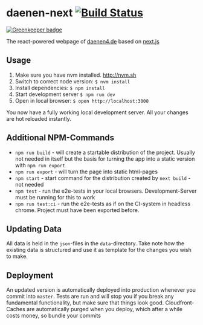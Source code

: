 # daenen-next [![Build Status](https://travis-ci.org/luhmann/daenen-next.svg?branch=master)](https://travis-ci.org/luhmann/daenen-next)

[![Greenkeeper badge](https://badges.greenkeeper.io/luhmann/daenen-next.svg)](https://greenkeeper.io/)

The react-powered webpage of [daenen4.de](http://www.daenen4.de) based on [next.js](https://github.com/zeit/next.js/)

## Usage

1.  Make sure you have nvm installed. http://nvm.sh
2.  Switch to correct node version: `$ nvm install`
3.  Install dependencies: `$ npm install`
4.  Start development server `$ npm run dev`
5.  Open in local browser: `$ open http://localhost:3000`

You now have a fully working local development server. All your changes are hot reloaded instantly.

## Additional NPM-Commands

* `npm run build` - will create a startable distribution of the project. Usually not needed in itself but the basis for turning the app into a static version with `npm run export`
* `npm run export` - will turn the page into static html-pages
* `npm start` - start command for the distribution created by `next build` - not needed
* `npm test` - run the e2e-tests in your local browsers. Development-Server must be running for this to work
* `npm run test:ci` - run the e2e-tests as if on the CI-system in headless chrome. Project must have been exported before.

## Updating Data

All data is held in the `json`-files in the `data`-directory. Take note how the existing data is structured and use it as template for the changes you wish to make.

## Deployment

An updated version is automatically deployed into production whenever you commit into `master`.
Tests are run and will stop you if you break any fundamental functionality, but make sure that things look good. Cloudfront-Caches are automatically purged when you deploy, which after a while costs money, so bundle your commits
